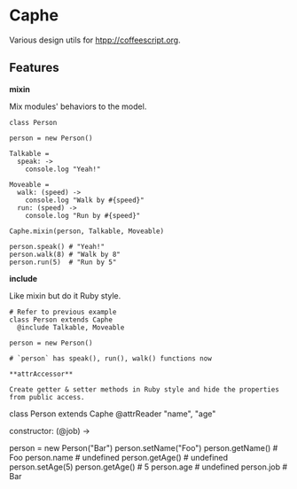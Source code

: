 Caphe
=====

Various design utils for [htpp://coffeescript.org](CoffeeScript).

## Features

**mixin**

Mix modules' behaviors to the model.
```
class Person

person = new Person()

Talkable =
  speak: ->
    console.log "Yeah!"

Moveable =
  walk: (speed) ->
    console.log "Walk by #{speed}"
  run: (speed) ->
    console.log "Run by #{speed}"

Caphe.mixin(person, Talkable, Moveable)

person.speak() # "Yeah!"
person.walk(8) # "Walk by 8"
person.run(5)  # "Run by 5"
```

**include**

Like mixin but do it Ruby style.
```
# Refer to previous example
class Person extends Caphe
  @include Talkable, Moveable

person = new Person()

# `person` has speak(), run(), walk() functions now

**attrAccessor**

Create getter & setter methods in Ruby style and hide the properties from public access.
```
class Person extends Caphe
  @attrReader "name", "age"

  constructor: (@job) ->

person = new Person("Bar")
person.setName("Foo")
person.getName()        # Foo
person.name             # undefined
person.getAge()         # undefined
person.setAge(5)
person.getAge()         # 5
person.age              # undefined
person.job              # Bar
